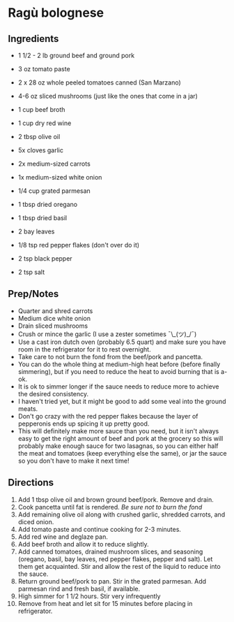 Ragù bolognese
==============

Ingredients
-----------
* 1 1/2 - 2 lb ground beef and ground pork
* 3 oz tomato paste
* 2 x 28 oz whole peeled tomatoes canned (San Marzano)
* 4-6 oz sliced mushrooms (just like the ones that come in a jar)
* 1 cup beef broth
* 1 cup dry red wine
* 2 tbsp olive oil
* 5x cloves garlic
* 2x medium-sized carrots
* 1x medium-sized white onion
* 1/4 cup grated parmesan

* 1 tbsp dried oregano
* 1 tbsp dried basil
* 2 bay leaves
* 1/8 tsp red pepper flakes (don't over do it)
* 2 tsp black pepper
* 2 tsp salt

Prep/Notes
----------
* Quarter and shred carrots
* Medium dice white onion
* Drain sliced mushrooms
* Crush or mince the garlic (I use a zester sometimes ¯\\\_(ツ)_/¯)
* Use a cast iron dutch oven (probably 6.5 quart) and make sure you have room in the refrigerator for it to rest overnight.
* Take care to not burn the fond from the beef/pork and pancetta.
* You can do the whole thing at medium-high heat before (before finally simmering), but if you need to reduce the heat to avoid burning that is a-ok.
* It is ok to simmer longer if the sauce needs to reduce more to achieve the desired consistency.
* I haven't tried yet, but it might be good to add some veal into the ground meats.
* Don't go crazy with the red pepper flakes because the layer of pepperonis ends up spicing it up pretty good.
* This will definitely make more sauce than you need, but it isn't always easy to get the right amount of beef and pork at the grocery so this will probably make enough sauce for two lasagnas, so you can either half the meat and tomatoes (keep everything else the same), or jar the sauce so you don't have to make it next time!

Directions
----------
1. Add 1 tbsp olive oil and brown ground beef/pork. Remove and drain.
2. Cook pancetta until fat is rendered. *Be sure not to burn the fond*
3. Add remaining olive oil along with crushed garlic, shredded carrots, and diced onion.
4. Add tomato paste and continue cooking for 2-3 minutes.
5. Add red wine and deglaze pan.
6. Add beef broth and allow it to reduce slightly.
7. Add canned tomatoes, drained mushroom slices, and seasoning (oregano, basil, bay leaves, red pepper flakes, pepper and salt). Let them get acquainted. Stir and allow the rest of the liquid to reduce into the sauce.
8. Return ground beef/pork to pan. Stir in the grated parmesan. Add parmesan rind and fresh basil, if available.
9. High simmer for 1 1/2 hours. Stir very infrequently
10. Remove from heat and let sit for 15 minutes before placing in refrigerator.
